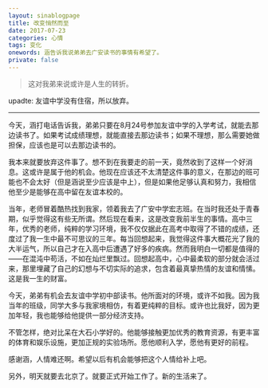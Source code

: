 ```yaml
---
layout: sinablogpage
title: 改变悄然而至
date: 2017-07-23
categories: 心情 
tags: 变化
onewords: 涵告诉我说弟弟去广安读书的事情有希望了。
private: false
---
```

> 这对我弟来说或许是人生的转折。


upadte: 友谊中学没有住宿，所以放弃。

-----

今天，涵打电话告诉我，弟弟只要在8月24号参加友谊中学的入学考试，就能去那边读书了。如果考试成绩理想，就能直接去那边读书；如果不理想，那么需要她做担保，应该也是可以去那边读书的。

我本来就要放弃这件事了。想不到在我要走的前一天，竟然收到了这样一个好消息。这或许是属于他的机会。他现在应该还不太清楚这件事的意义，在那边的班可能也不会太好（但是涵说至少应该是中上），但是如果他足够认真和努力，我相信他至少是能够在高中留在友谊本校的。

当年，老师冒着酷热找到我家，领着我去了广安中学宏志班。在当时我还处于青春期，似乎觉得这有些无所谓。然后现在看来，这是改变我前半生的事情。高中三年，优秀的老师，纯粹的学习环境，我不仅仅据此在高考中取得了不错的成绩，还度过了我一生中最不可思议的三年。每当回想起来，我觉得这件事大概花光了我的大半运气，所以自己才在入高中后遭遇了好多的疾病。然而我明白一切都是值得的——在混沌中苟活，不如在灿烂里飘过。回想起高中，心中最柔软的部分就会活过来，那里埋藏了自己的幻想与不切实际的追求，包含着最真挚热情的友谊和情愫。这是我一生的财富。

今天，弟弟有机会去友谊中学初中部读书。他所面对的环境，或许不如我。因为我当年的班级，同学大多与我家境相仿，有着更纯粹的目标。或许也比我好，因为更加年轻，我也能够给他提供一部分经济支持。

不管怎样，绝对比呆在大石小学好的。他能够接触更加优秀的教育资源，有更丰富的体育和娱乐设施，更加正规的实验场所。愿他顺利入学，愿他有更好的前程。

感谢涵，人情难还啊。希望以后有机会能够把这个人情给补上吧。

另外，明天就要去北京了。就要正式开始工作了。新的生活来了。